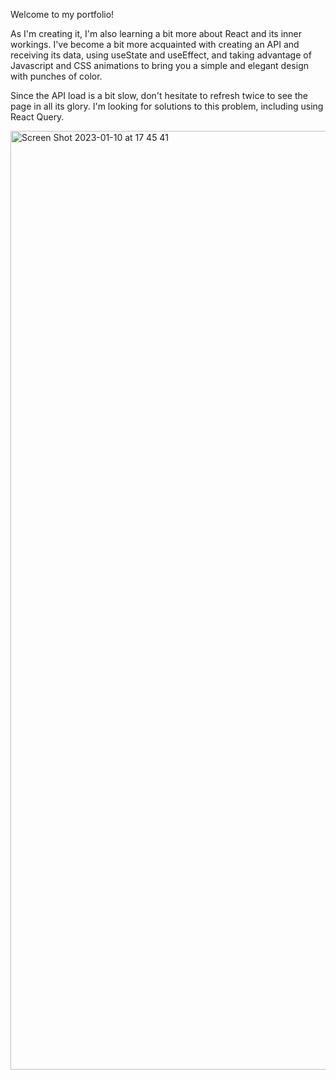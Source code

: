 Welcome to my portfolio!

As I'm creating it, I'm also learning a bit more about React and its inner workings. 
I've become a bit more acquainted with creating an API and receiving its data, using useState and useEffect, and taking advantage of Javascript and CSS animations to bring you a simple and elegant design with punches of color.

Since the API load is a bit slow, don't hesitate to refresh twice to see the page in all its glory. I'm looking for solutions to this problem, including using React Query.

<img width="1502" alt="Screen Shot 2023-01-10 at 17 45 41" src="https://user-images.githubusercontent.com/59029920/211659974-978d877b-fef8-40df-ba14-a7cc5b91acad.png">
